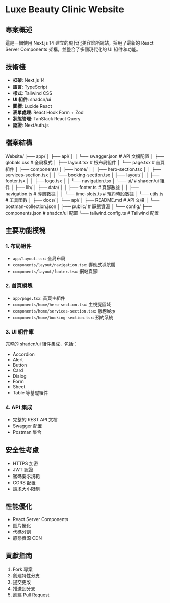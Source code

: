 # Luxe Beauty Clinic Website

## 專案概述
這是一個使用 Next.js 14 建立的現代化美容診所網站，採用了最新的 React Server Components 架構，並整合了多個現代化的 UI 組件和功能。

## 技術棧
- **框架**: Next.js 14
- **語言**: TypeScript
- **樣式**: Tailwind CSS
- **UI 組件**: shadcn/ui
- **圖標**: Lucide React
- **表單處理**: React Hook Form + Zod
- **狀態管理**: TanStack React Query
- **認證**: NextAuth.js

## 檔案結構
Website/
├── app/
│ ├── api/
│ │ └── swagger.json # API 文檔配置
│ ├── globals.css # 全局樣式
│ ├── layout.tsx # 根布局組件
│ └── page.tsx # 首頁組件
│
├── components/
│ ├── home/
│ │ ├── hero-section.tsx
│ │ ├── services-section.tsx
│ │ └── booking-section.tsx
│ ├── layout/
│ │ ├── footer.tsx
│ │ ├── logo.tsx
│ │ └── navigation.tsx
│ └── ui/ # shadcn/ui 組件
│
├── lib/
│ ├── data/
│ │ ├── footer.ts # 頁腳數據
│ │ ├── navigation.ts # 導航數據
│ │ └── time-slots.ts # 預約時段數據
│ └── utils.ts # 工具函數
│
├── docs/
│ └── api/
│ ├── README.md # API 文檔
│ └── postman-collection.json
│
├── public/ # 靜態資源
│
└── config/
├── components.json # shadcn/ui 配置
└── tailwind.config.ts # Tailwind 配置



## 主要功能模塊

### 1. 布局組件
- `app/layout.tsx`: 全局布局
- `components/layout/navigation.tsx`: 響應式導航欄
- `components/layout/footer.tsx`: 網站頁腳

### 2. 首頁模塊
- `app/page.tsx`: 首頁主組件
- `components/home/hero-section.tsx`: 主視覺區域
- `components/home/services-section.tsx`: 服務展示
- `components/home/booking-section.tsx`: 預約系統

### 3. UI 組件庫
完整的 shadcn/ui 組件集成，包括：
- Accordion
- Alert
- Button
- Card
- Dialog
- Form
- Sheet
- Table
等基礎組件

### 4. API 集成
- 完整的 REST API 文檔
- Swagger 配置
- Postman 集合


## 安全性考慮
- HTTPS 加密
- JWT 認證
- 密碼要求規範
- CORS 配置
- 請求大小限制

## 性能優化
- React Server Components
- 圖片優化
- 代碼分割
- 靜態資源 CDN

## 貢獻指南
1. Fork 專案
2. 創建特性分支
3. 提交更改
4. 推送到分支
5. 創建 Pull Request